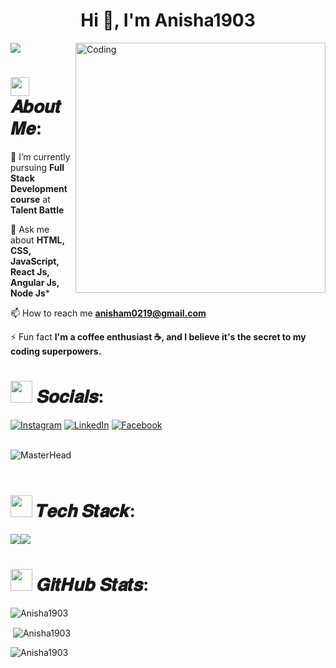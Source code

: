 
<h1 align="center">Hi 👋, I'm Anisha1903</h1>
<img align="right" alt="Coding" width="400" src="https://cdn.dribbble.com/users/17707/screenshots/2413754/rrr.gif">

[![](https://visitcount.itsvg.in/api?id=Anisha1903&label=Profile%20Views&color=1&pretty=false)](https://visitcount.itsvg.in)

# <img src="https://media.giphy.com/media/hvRJCLFzcasrR4ia7z/giphy.gif" width="30px"> 𝑨𝒃𝒐𝒖𝒕 𝑴𝒆:

🌱 I’m currently pursuing **Full Stack Development course** at **Talent Battle**

💬 Ask me about **HTML, CSS, JavaScript, React Js, Angular Js, Node Js***

📫 How to reach me **anisham0219@gmail.com**

⚡ Fun fact **I'm a coffee enthusiast ☕, and I believe it's the secret to my coding superpowers.**


# <img src="https://media.giphy.com/media/uwmNTx7NaDbJnXlKbx/giphy.gif" width="35px"> 𝑺𝒐𝒄𝒊𝒂𝒍𝒔:
[![Instagram](https://img.shields.io/badge/Instagram-%23E4405F.svg?logo=Instagram&logoColor=white)](https://instagram.com/__anisha__19?igshid=MzNlNGNkZWQ4Mg==)
[![LinkedIn](https://img.shields.io/badge/LinkedIn-%230077B5.svg?logo=linkedin&logoColor=white)](https://www.linkedin.com/in/anisha-m-10b620236)
[![Facebook](https://img.shields.io/badge/Facebook-%231877F2.svg?logo=Facebook&logoColor=white)](https://www.facebook.com/anisha.m.16547?mibextid=ZbWKwL)
<br /> <br />

![MasterHead](https://www.themoontechnologies.com/images/banner-bg.gif)
<br /> <br />

# <img src="https://media.giphy.com/media/mAZf4H4Pi0wwlj3ZAw/giphy.gif" width="35px"> 𝑻𝒆𝒄𝒉 𝑺𝒕𝒂𝒄𝒌:

<div align="center" style="display: flex; align-items: flex-start;">
    <img src="https://skillicons.dev/icons?i=java,python,html,css,bootstrap,javascript,typescript,jquery" /><br>
    <img src="https://skillicons.dev/icons?i=react,angularjs,nodejs,express,mongodb,mysql,git,linux,vscode" /><br>
</div>

# <img src="https://media.giphy.com/media/PmdWKodlTy9dKJccrJ/giphy.gif" width="35px"> 𝑮𝒊𝒕𝑯𝒖𝒃 𝑺𝒕𝒂𝒕𝒔:

<p><img align="center" src="https://github-readme-stats.vercel.app/api/top-langs?username=Anisha1903&show_icons=true&locale=en&layout=compact" alt="Anisha1903" /></p>

<p>&nbsp;<img align="center" src="https://github-readme-stats.vercel.app/api?username=Anisha1903&show_icons=true&locale=en" alt="Anisha1903" /></p>

<p><img align="center" src="https://github-readme-streak-stats.herokuapp.com/?user=Anisha1903&" alt="Anisha1903" /></p>
